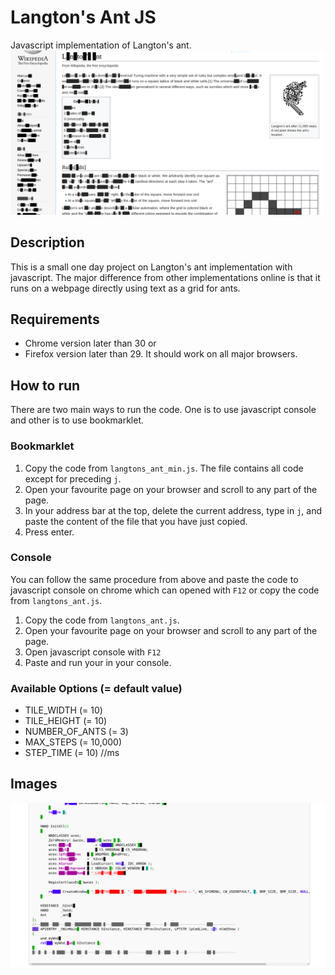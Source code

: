 # Langton's Ant JS
Javascript implementation of Langton's ant.
<img alt="Wikipedia demo" src="https://raw.githubusercontent.com/jame-sparker/langtons_ant_js/master/assets/la_wiki_sim.png"> 

## Description
This is a small one day project on Langton's ant implementation with javascript.
The major difference from other implementations online is that it runs on a webpage directly using text as a grid for ants.

## Requirements
- Chrome version later than 30 or
- Firefox version later than 29.
It should work on all major browsers.

## How to run
There are two main ways to run the code. One is to use javascript console and other is to use bookmarklet.

### Bookmarklet
1. Copy the code from `langtons_ant_min.js`. The file contains all code except for preceding `j`.
2. Open your favourite page on your browser and scroll to any part of the page.
3. In your address bar at the top, delete the current address, type in `j`, and paste the content of the file that you have just copied.
4. Press enter.

### Console
You can follow the same procedure from above and paste the code to javascript console on chrome which can opened with `F12` or copy 
the code from `langtons_ant.js`.
1. Copy the code from `langtons_ant.js`.
2. Open your favourite page on your browser and scroll to any part of the page.
3. Open javascript console with `F12`
4. Paste and run your in your console.

### Available Options (= default value)
- TILE_WIDTH (= 10)
- TILE_HEIGHT (= 10)
- NUMBER_OF_ANTS (= 3)
- MAX_STEPS (= 10,000)
- STEP_TIME (= 10) //ms

## Images
<img alt="Rosseta code demo" src="https://raw.githubusercontent.com/jame-sparker/langtons_ant_js/master/assets/la_ros_sim.png">
